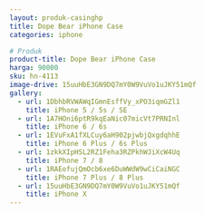 ```yaml
---
layout: produk-casinghp
title: Dope Bear iPhone Case
categories: iphone

# Produk
product-title: Dope Bear iPhone Case
harga: 90000
sku: hn-4113
image-drive: 15uuHbE3GN9DQ7mY0W9VuVo1uJKY51mQf
gallery:
  - url: 1DbhbRVWAWqIGmnEsffVy_xPO3iqmGZl1
    title: iPhone 5 / 5s / SE
  - url: 1A7HOni6ptR9kqEaNic07micVt7PRNInl
    title: iPhone 6 / 6s
  - url: 1EVuFxA1fXLCuy6aH902pjwbjQxgdqhhE
    title: iPhone 6 Plus / 6s Plus
  - url: 1zkkXIpHSL2RZ1Feha3RZPkhWJiXcW4Uq
    title: iPhone 7 / 8
  - url: 1RAEofujQmOcb6xe6DuWWdW9wCiCaiNGC
    title: iPhone 7 Plus / 8 Plus
  - url: 15uuHbE3GN9DQ7mY0W9VuVo1uJKY51mQf
    title: iPhone X
---
```

